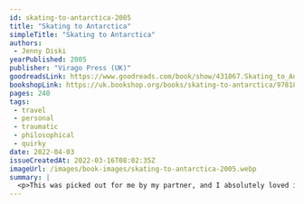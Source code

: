 ```yaml
---
id: skating-to-antarctica-2005
title: "Skating to Antarctica"
simpleTitle: "Skating to Antarctica"
authors: 
 - Jenny Diski
yearPublished: 2005
publisher: "Virago Press (UK)"
goodreadsLink: https://www.goodreads.com/book/show/431867.Skating_to_Antarctica
bookshopLink: https://uk.bookshop.org/books/skating-to-antarctica/9781844081516
pages: 240
tags: 
 - travel 
 - personal 
 - traumatic 
 - philosophical 
 - quirky
date: 2022-04-03
issueCreatedAt: 2022-03-16T08:02:35Z
imageUrl: /images/book-images/skating-to-antarctica-2005.webp
summary: | 
  <p>This was picked out for me by my partner, and I absolutely loved it! It's very funny and personal and interesting. I really enjoyed the way she writes, and while it didn't have a great deal of content about Antarctica itself, it was a very interesting and engaging personal story. It is just nice to read about how she experiences life. Well worth the read!</p>
---
```


